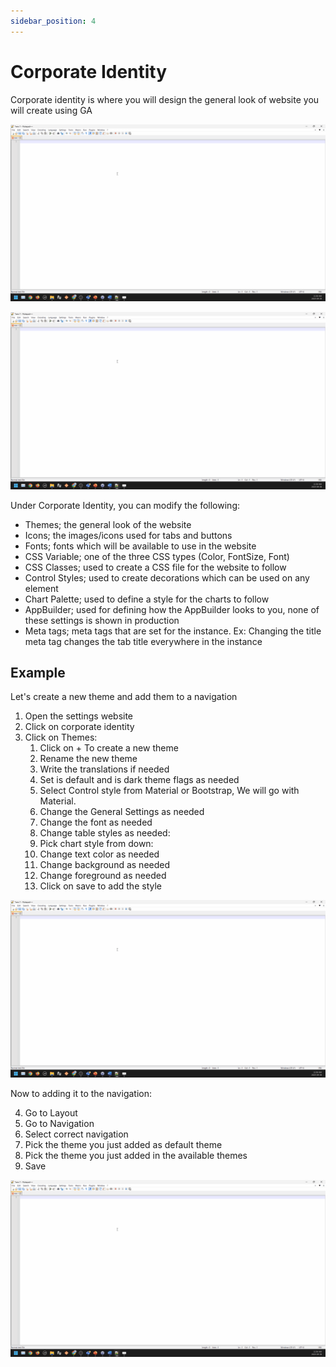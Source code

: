 ```yaml
---
sidebar_position: 4
---
```


# Corporate Identity

Corporate identity is where you will design the general look of website you will create using GA

<center>

![Hello world gif](../../static/img/placeholder.gif)

</center>

<center>

![Hello world gif](../../static/img/placeholder.gif)

</center>

Under Corporate Identity, you can modify the following:

- Themes; the general look of the website
- Icons; the images/icons used for tabs and buttons
- Fonts; fonts which will be available to use in the website
- CSS Variable; one of the three CSS types (Color, FontSize, Font)
- CSS Classes; used to create a CSS file for the website to follow
- Control Styles; used to create decorations which can be used on any element
- Chart Palette; used to define a style for the charts to follow
- AppBuilder; used for defining how the AppBuilder looks to you, none of these settings is shown in production
- Meta tags; meta tags that are set for the instance. Ex: Changing the title meta tag changes the tab title everywhere in the instance

## Example

Let's create a new theme and add them to a navigation

1. Open the settings website
2. Click on corporate identity
3. Click on Themes:
   1. Click on + To create a new theme
   2. Rename the new theme
   3. Write the translations if needed
   4. Set is default and is dark theme flags as needed
   5. Select Control style from Material or Bootstrap, We will go with Material.
   6. Change the General Settings as needed
   7. Change the font as needed
   8. Change table styles as needed:
   9. Pick chart style from down:
   10. Change text color as needed
   11. Change background as needed
   12. Change foreground as needed
   13. Click on save to add the style

<center>

![Hello world gif](../../static/img/placeholder.gif)

</center>

Now to adding it to the navigation:

4. Go to Layout
5. Go to Navigation
6. Select correct navigation
7. Pick the theme you just added as default theme
8. Pick the theme you just added in the available themes
9. Save

<center>

![Hello world gif](../../static/img/placeholder.gif)

</center>
